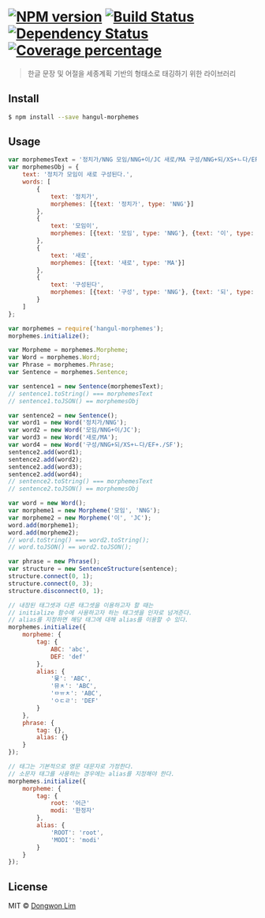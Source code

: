 # [![NPM version][npm-image]][npm-url] [![Build Status][travis-image]][travis-url] [![Dependency Status][daviddm-image]][daviddm-url] [![Coverage percentage][coveralls-image]][coveralls-url]
> 한글 문장 및 어절을 세종계획 기반의 형태소로 태깅하기 위한 라이브러리


## Install

```sh
$ npm install --save hangul-morphemes
```


## Usage

```js
var morphemesText = '정치가/NNG 모임/NNG+이/JC 새로/MA 구성/NNG+되/XS+ㄴ다/EF+./SF';
var morphemesObj = {
	text: '정치가 모임이 새로 구성된다.',
	words: [
		{
			text: '정치가',
			morphemes: [{text: '정치가', type: 'NNG'}]
		},
		{
			text: '모임이',
			morphemes: [{text: '모임', type: 'NNG'}, {text: '이', type: 'JC'}]
		},
		{
			text: '새로',
			morphemes: [{text: '새로', type: 'MA'}]
		},
		{
			text: '구성된다',
			morphemes: [{text: '구성', type: 'NNG'}, {text: '되', type: 'XS'}, {text: 'ㄴ다', type: 'EF'}, {text: '.', type: 'SF'}]
		}
	]
};

var morphemes = require('hangul-morphemes');
morphemes.initialize();

var Morpheme = morphemes.Morpheme;
var Word = morphemes.Word;
var Phrase = morphemes.Phrase;
var Sentence = morphemes.Sentence;

var sentence1 = new Sentence(morphemesText);
// sentence1.toString() === morphemesText
// sentence1.toJSON() == morphemesObj

var sentence2 = new Sentence();
var word1 = new Word('정치가/NNG');
var word2 = new Word('모임/NNG+이/JC');
var word3 = new Word('새로/MA');
var word4 = new Word('구성/NNG+되/XS+ㄴ다/EF+./SF');
sentence2.add(word1);
sentence2.add(word2);
sentence2.add(word3);
sentence2.add(word4);
// sentence2.toString() === morphemesText
// sentence2.toJSON() == morphemesObj

var word = new Word();
var morpheme1 = new Morpheme('모임', 'NNG');
var morpheme2 = new Morpheme('이', 'JC');
word.add(morpheme1);
word.add(morpheme2);
// word.toString() === word2.toString();
// word.toJSON() == word2.toJSON();

var phrase = new Phrase();
var structure = new SentenceStructure(sentence);
structure.connect(0, 1);
structure.connect(0, 3);
structure.disconnect(0, 1);

// 내장된 태그셋과 다른 태그셋을 이용하고자 할 때는
// initialize 함수에 사용하고자 하는 태그셋을 인자로 넘겨준다.
// alias를 지정하면 해당 태그에 대해 alias를 이용할 수 있다.
morphemes.initialize({
	morpheme: {
		tag: {
			ABC: 'abc',
			DEF: 'def'
		},
		alias: {
			'뮻': 'ABC',
			'뮤ㅊ': 'ABC',
			'ㅁㅠㅊ': 'ABC',
			'ㅇㄷㄹ': 'DEF'
		}
	},
	phrase: {
		tag: {},
		alias: {}
	}
});

// 태그는 기본적으로 영문 대문자로 가정한다.
// 소문자 태그를 사용하는 경우에는 alias를 지정해야 한다.
morphemes.initialize({
	morpheme: {
		tag: {
			root: '어근'
			modi: '한정자'
		},
		alias: {
			'ROOT': 'root',
			'MODI': 'modi'
		}
	}
});
```


## License

MIT © [Dongwon Lim](./LICENSE)


[npm-image]: https://badge.fury.io/js/sejong-morphemes.svg
[npm-url]: https://npmjs.org/package/sejong-morphemes
[travis-image]: https://travis-ci.org/idw111/sejong-morphemes.svg?branch=master
[travis-url]: https://travis-ci.org/idw111/sejong-morphemes
[daviddm-image]: https://david-dm.org/idw111/sejong-morphemes.svg?theme=shields.io
[daviddm-url]: https://david-dm.org/idw111/sejong-morphemes
[coveralls-image]: https://coveralls.io/repos/idw111/sejong-morphemes/badge.svg?branch=master&service=github
[coveralls-url]: https://coveralls.io/github/idw111/sejong-morphemes?branch=master
